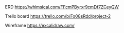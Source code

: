 
ERD  https://whimsical.com/FFcmPByrxr9cmDf7ZCeyQW

Trello board https://trello.com/b/Fo08sRdd/project-2

Wireframe https://excalidraw.com/
    